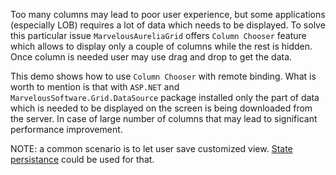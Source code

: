 Too many columns may lead to poor user experience, but some applications (especially LOB) requires a lot of data which needs to be displayed.
To solve this particular issue `MarvelousAureliaGrid` offers `Column Chooser` feature which allows to display only a couple of columns while the rest is
hidden. Once column is needed user may use drag and drop to get the data.

This demo shows how to use `Column Chooser` with remote binding. What is worth to mention is that with `ASP.NET` and `MarvelousSoftware.Grid.DataSource` 
package installed only the part of data which is needed to be displayed on the screen is being downloaded from the server. In case of large number of columns
that may lead to significant performance improvement.

NOTE: a common scenario is to let user save customized view. [State persistance](#/grid/sample/general-state-persistence) could be used for that.
